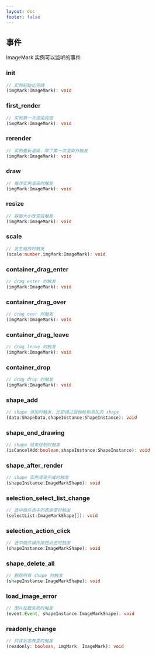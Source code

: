 ```yaml
---
layout: doc
footer: false
---
```


## 事件

ImageMark 实例可以监听的事件

### init

```ts
// 实例初始化完成
(imgMark:ImageMark): void
```

### first_render

```ts
// 实例第一次渲染完成
(imgMark:ImageMark): void
```

### rerender

```ts
// 实例重新渲染，除了第一次渲染外触发
(imgMark:ImageMark): void
```

### draw

```ts
// 每次实例渲染时触发
(imgMark:ImageMark): void
```

### resize

```ts
// 容器大小改变后触发
(imgMark:ImageMark): void
```

### scale

```ts
// 发生缩放时触发
(scale:number,imgMark:ImageMark): void
```

### container_drag_enter

```ts
// drag enter 时触发
(imgMark:ImageMark): void
```

### container_drag_over

```ts
// drag over 时触发
(imgMark:ImageMark): void
```

### container_drag_leave

```ts
// drag leave 时触发
(imgMark:ImageMark): void
```

### container_drop

```ts
// drag drop 时触发
(imgMark:ImageMark): void
```

### shape_add

```ts
// shape 添加时触发，比如通过鼠标绘制添加的 shape
(data:ShapeData,shapeInstance:ShapeInstance): void
```

### shape_end_drawing

```ts
// shape 结束绘制时触发
(isCancelAdd:boolean,shapeInstance:ShapeInstance): void
```

### shape_after_render

```ts
// shape 实例渲染完成时触发
(shapeInstance:ImageMarkShape): void
```

### selection_select_list_change

```ts
// 选中插件选中列表改变时触发
(selectList:ImageMarkShape[]): void
```

### selection_action_click

```ts
// 选中插件操作按钮点击时触发
(shapeInstance:ImageMarkShape): void
```

### shape_delete_all

```ts
// 删除所有 shape 时触发
(shapeInstance:ImageMarkShape): void
```

### load_image_error

```ts
// 图片加载失败时触发
(event:Event, shapeInstance:ImageMarkShape): void
```

### readonly_change

```ts
// 只读状态改变时触发
(readonly: boolean, imgMark: ImageMark): void
```
